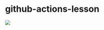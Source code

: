 # github-actions-lesson

<img src="https://github.com/demodynamics/github-actions-lesson/workflows/github-actions-lesson.yml/github-actions-lesson-piplenine/badge.svg?branch=main"><br>

